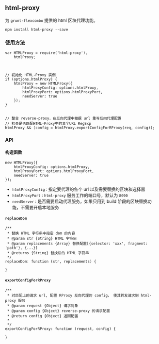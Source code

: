 ## html-proxy

为 `grunt-flexcombo` 提供的 html 区块代理功能。

`npm install html-proxy --save`

### 使用方法

	var HTMLProxy = require('html-proxy'),
    	htmlProxy;
    
    

    // 初始化 HTML-Proxy 实例
    if (options.htmlProxy) {
        htmlProxy = new HTMLProxy({
            htmlProxyConfig: options.htmlProxy,
            htmlProxyPort: options.htmlProxyPort,
            needServer: true
        });
    }
    
    
    // 整合 reverse-proxy，在反向代理中根据 url 重写反向代理配置
    // 检查是否匹配HTML-Proxy中的某个URL RegExp
    htmlProxy && (config = htmlProxy.exportConfigForRProxy(req, config));
        
       
### API

#### 构造函数

	new HTMLProxy({
        htmlProxyConfig: options.htmlProxy,
        htmlProxyPort: options.htmlProxyPort,
        needServer: true
    });
    
- `htmlProxyConfig` : 指定要代理的各个 url 以及需要替换的区块和选择器
- `htmlProxyPort` : `html-proxy` 服务工作的端口号，默认为 `8090`
- `needServer` : 是否需要启动代理服务，如果只用到 build 阶段的区块替换功能，不需要开启本地服务

#### `replaceDom`

    /**
     * 替换 HTML 字符串中指定 dom 的内容
     * @param str {String} HTML 字符串
     * @param replacements {Array} 替换配置[{selector: 'xxx', fragment: 'path'}, {...}]
     * @returns {String} 替换后的 HTML 字符串
     */
    replaceDom: function (str, replacements) {
        
    }

#### `exportConfigForRProxy`

    /**
     * 对匹配上的请求 url, 配置 RProxy 反向代理的 config， 使其转发请求到 html-proxy 服务
     * @param request {Object} 请求对象
     * @param config {Object} reverse-proxy 的请求配置
     * @return config {Object} 返回配置
     *
     */
    exportConfigForRProxy: function (request, config) {
        
    }

